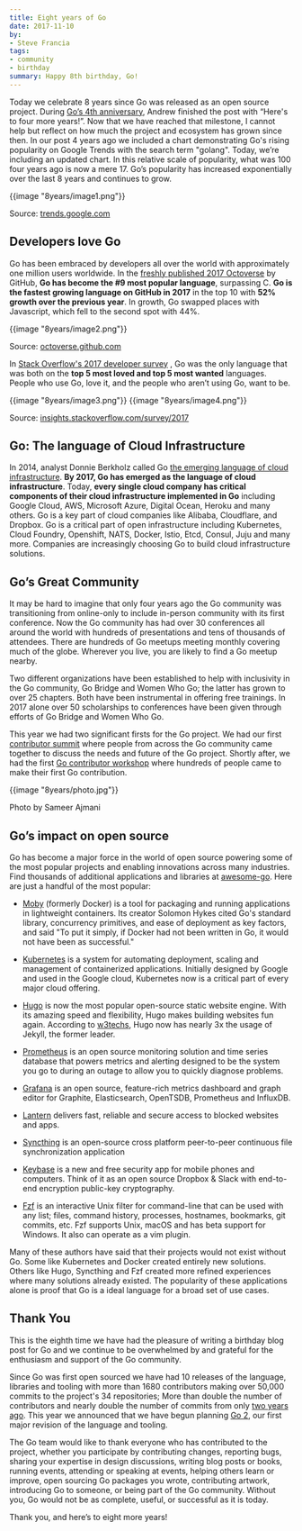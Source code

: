 ```yaml
---
title: Eight years of Go
date: 2017-11-10
by:
- Steve Francia
tags:
- community
- birthday
summary: Happy 8th birthday, Go!
---
```



Today we celebrate 8 years since Go was released as an open source project.
During [Go’s 4th anniversary](https://blog.golang.org/4years), Andrew
finished the post with “Here's to four more years!”. Now that we have reached
that milestone, I cannot help but reflect on how much the project and
ecosystem has grown since then. In our post 4 years ago we included a chart
demonstrating Go's rising popularity on Google Trends with the search term
"golang". Today, we’re including an updated chart. In this relative scale of
popularity, what was 100 four years ago is now a mere 17. Go’s popularity has
increased exponentially over the last 8 years and continues to grow.

{{image "8years/image1.png"}}

Source: [trends.google.com](https://trends.google.com/trends/explore?date=2009-10-01%202017-10-30&q=golang&hl=en-US)

## Developers love Go

Go has been embraced by developers all over the world with approximately one
million users worldwide. In the [freshly published 2017 Octoverse](https://octoverse.github.com/)
by GitHub, **Go has become the #9 most popular language**, surpassing C.
**Go is the fastest growing language on GitHub in 2017** in the top 10 with
**52% growth over the previous year**. In growth, Go swapped places with
Javascript, which fell to the second spot with 44%.

{{image "8years/image2.png"}}

Source: [octoverse.github.com](https://octoverse.github.com/)

In [Stack Overflow's 2017 developer survey](https://insights.stackoverflow.com/survey/2017#most-loved-dreaded-and-wanted)
, Go was the only language that was both on the **top 5 most loved and top 5 most wanted** languages.
People who use Go, love it, and the people who aren’t using Go, want to be.

{{image "8years/image3.png"}}
{{image "8years/image4.png"}}

Source: [insights.stackoverflow.com/survey/2017](https://insights.stackoverflow.com/survey/2017#most-loved-dreaded-and-wanted)

## Go: The language of Cloud Infrastructure

In 2014, analyst Donnie Berkholz called Go
[the emerging language of cloud infrastructure](http://redmonk.com/dberkholz/2014/03/18/go-the-emerging-language-of-cloud-infrastructure/).
**By 2017, Go has emerged as the language of cloud infrastructure**.
Today, **every single cloud company has critical components of their cloud infrastructure implemented in Go**
including Google Cloud, AWS, Microsoft Azure, Digital Ocean, Heroku and many others. Go
is a key part of cloud companies like Alibaba, Cloudflare, and Dropbox. Go is
a critical part of open infrastructure including Kubernetes, Cloud Foundry,
Openshift, NATS, Docker, Istio, Etcd, Consul, Juju and many more. Companies
are increasingly choosing Go to build cloud infrastructure solutions.

## Go’s Great Community

It may be hard to imagine that only four years ago the Go community was
transitioning from online-only to include in-person community with its first
conference. Now the Go community has had over 30 conferences all around the
world with hundreds of presentations and tens of thousands of attendees.
There are hundreds of Go meetups meeting monthly covering much of the globe.
Wherever you live, you are likely to find a Go meetup nearby.

Two different organizations have been established to help with inclusivity in
the Go community, Go Bridge and Women Who Go; the latter has grown to over 25
chapters. Both have been instrumental in offering free trainings. In 2017
alone over 50 scholarships to conferences have been given through efforts of
Go Bridge and Women Who Go.

This year we had two significant firsts for the Go project. We had our first
[contributor summit](https://blog.golang.org/contributors-summit) where
people from across the Go community came together to
discuss the needs and future of the Go project. Shortly after, we had the
first [Go contributor workshop](https://blog.golang.org/contributor-workshop)
where hundreds of people came to make their first Go contribution.

{{image "8years/photo.jpg"}}

Photo by Sameer Ajmani

## Go’s impact on open source

Go has become a major force in the world of open source powering some of the
most popular projects and enabling innovations across many industries. Find
thousands of additional applications and libraries at [awesome-go](https://github.com/avelino/awesome-go). Here are
just a handful of the most popular:

  - [Moby](https://mobyproject.org/) (formerly Docker) is a tool for packaging
    and running applications in lightweight containers.
    Its creator Solomon Hykes cited Go's standard library,
    concurrency primitives, and ease of deployment as key factors,
    and said "To put it simply, if Docker had not been written in Go,
    it would not have been as successful."

  - [Kubernetes](https://kubernetes.io/) is a system for automating deployment,
    scaling and management of containerized applications.
    Initially designed by Google and used in the Google cloud,
    Kubernetes now is a critical part of every major cloud offering.

  - [Hugo](https://gohugo.io/) is now the most popular open-source static website engine.
    With its amazing speed and flexibility, Hugo makes building websites fun again.
    According to [w3techs](https://w3techs.com/technologies/overview/content_management/all),
    Hugo now has nearly 3x the usage of Jekyll, the former leader.

  - [Prometheus](https://prometheus.io/) is an open source monitoring solution
    and time series database that powers metrics and alerting designed to be
    the system you go to during an outage to allow you to quickly diagnose problems.

  - [Grafana](https://grafana.com/) is an open source,
    feature-rich metrics dashboard and graph editor for Graphite,
    Elasticsearch, OpenTSDB, Prometheus and InfluxDB.

  - [Lantern](https://getlantern.org/) delivers fast, reliable and secure access to blocked websites and apps.

  - [Syncthing](https://syncthing.net/) is an open-source cross platform
    peer-to-peer continuous file synchronization application

  - [Keybase](https://keybase.io/) is a new and free security app for mobile
    phones and computers.
    Think of it as an open source Dropbox & Slack with end-to-end encryption
    public-key cryptography.

  - [Fzf](https://github.com/junegunn/fzf) is an interactive Unix filter
    for command-line that can be used with any list;
    files, command history, processes, hostnames,
    bookmarks, git commits, etc.
    Fzf supports Unix, macOS and has beta support for Windows.
    It also can operate as a vim plugin.

Many of these authors have said that their projects would not exist without
Go. Some like Kubernetes and Docker created entirely new solutions. Others
like Hugo, Syncthing and Fzf created more refined experiences where many
solutions already existed. The popularity of these applications alone is
proof that Go is a ideal language for a broad set of use cases.

## Thank You

This is the eighth time we have had the pleasure of writing a birthday blog
post for Go and we continue to be overwhelmed by and grateful for the
enthusiasm and support of the Go community.

Since Go was first open sourced we have had 10 releases of the language,
libraries and tooling with more than 1680 contributors making over 50,000
commits to the project's 34 repositories; More than double the number of
contributors and nearly double the number of commits from only [two years ago](https://blog.golang.org/6years).
This year we announced that we have begun planning [Go 2](https://blog.golang.org/toward-go2), our first major
revision of the language and tooling.

The Go team would like to thank everyone who has contributed to the project,
whether you participate by contributing changes, reporting bugs, sharing your
expertise in design discussions, writing blog posts or books, running events,
attending or speaking at events, helping others learn or improve, open
sourcing Go packages you wrote, contributing artwork, introducing Go to
someone, or being part of the Go community. Without you, Go would not be as
complete, useful, or successful as it is today.

Thank you, and here’s to eight more years!

